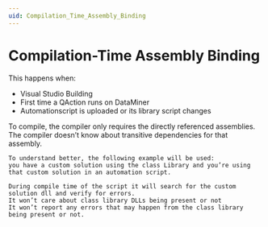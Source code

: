```yaml
---
uid: Compilation_Time_Assembly_Binding
---
```


# Compilation-Time Assembly Binding

This happens when:
- Visual Studio Building
- First time a QAction runs on DataMiner
- Automationscript is uploaded or its library script changes

To compile, the compiler only requires the directly referenced assemblies.
The compiler doesn’t know about transitive dependencies for that assembly.

    To understand better, the following example will be used:
    you have a custom solution using the class Library and you’re using that custom solution in an automation script.
    
    During compile time of the script it will search for the custom solution dll and verify for errors.
    It won’t care about class library DLLs being present or not
    It won’t report any errors that may happen from the class library being present or not.
